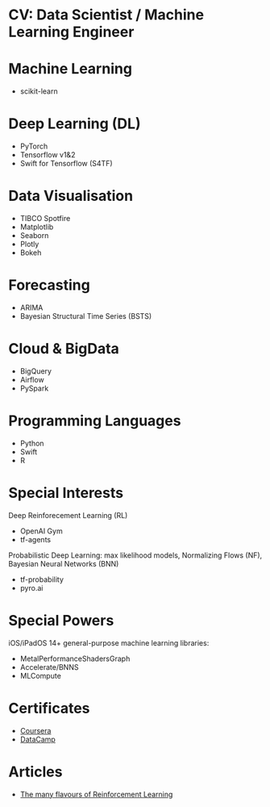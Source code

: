 # CV: Data Scientist / Machine Learning Engineer

# Machine Learning
* scikit-learn

# Deep Learning (DL)
* PyTorch
* Tensorflow v1&2
* Swift for Tensorflow (S4TF)

# Data Visualisation
* TIBCO Spotfire
* Matplotlib
* Seaborn
* Plotly
* Bokeh

# Forecasting
* ARIMA
* Bayesian Structural Time Series (BSTS)

# Cloud & BigData
* BigQuery
* Airflow
* PySpark

# Programming Languages
* Python
* Swift
* R

# Special Interests

Deep Reinforecement Learning (RL)
* OpenAI Gym
* tf-agents

Probabilistic Deep Learning: max likelihood models, Normalizing Flows (NF), Bayesian Neural Networks (BNN)
* tf-probability
* pyro.ai

# Special Powers

iOS/iPadOS 14+ general-purpose machine learning libraries:
* MetalPerformanceShadersGraph
* Accelerate/BNNS
* MLCompute

# Certificates

* [Coursera](https://github.com/maxvol/Coursera)
* [DataCamp](https://github.com/maxvol/DataCamp)

# Articles

* [The many flavours of Reinforcement Learning](https://medium.com/@maxim.volgin/the-many-flavours-of-reinforcement-learning-7f9eda6798eb)

